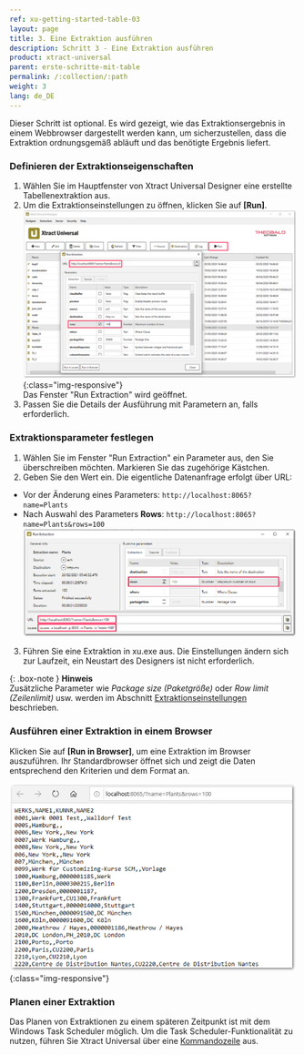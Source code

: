 ```yaml
---
ref: xu-getting-started-table-03
layout: page
title: 3. Eine Extraktion ausführen
description: Schritt 3 - Eine Extraktion ausführen
product: xtract-universal
parent: erste-schritte-mit-table
permalink: /:collection/:path
weight: 3
lang: de_DE
---
```


Dieser Schritt ist optional. Es wird gezeigt, wie das Extraktionsergebnis in einem Webbrowser dargestellt werden kann, um sicherzustellen, dass die Extraktion ordnungsgemäß abläuft und das benötigte Ergebnis liefert.

### Definieren der Extraktionseigenschaften 

1. Wählen Sie im Hauptfenster von Xtract Universal Designer eine erstellte Tabellenextraktion aus.
2. Um die Extraktionseinstellungen zu öffnen, klicken Sie auf **[Run]**.<br>
![Run-Table-Extraktion](/img/content/Run-Table-Extraction-Plants.png){:class="img-responsive"}<br>
Das Fenster "Run Extraction" wird geöffnet.
3. Passen Sie die Details der Ausführung mit Parametern an, falls erforderlich. 

### Extraktionsparameter festlegen
1. Wählen Sie im Fenster "Run Extraction" ein Parameter aus, den Sie überschreiben möchten. Markieren Sie das zugehörige Kästchen.
2. Geben Sie den Wert ein. Die eigentliche Datenanfrage erfolgt über URL:
- Vor der Änderung eines Parameters:
`http://localhost:8065?name=Plants`
- Nach Auswahl des Parameters **Rows**:
`http://localhost:8065?name=Plants&rows=100`<br>
![Run-Table-Extraktion-Param](/img/content/xu/xu_run_extraction_param.png)<br>
3. Führen Sie eine Extraktion in xu.exe aus. Die Einstellungen ändern sich zur Laufzeit, ein Neustart des Designers ist nicht erforderlich. 

{: .box-note }
**Hinweis** <br> Zusätzliche Parameter wie *Package size (Paketgröße)* oder *Row limit (Zeilenlimit)* usw. werden im Abschnitt [Extraktionseinstellungen](https://help.theobald-software.com/de/xtract-universal/table/extraktionseinstellungen) beschrieben. 


### Ausführen einer Extraktion in einem Browser
Klicken Sie auf **[Run in Browser]**, um eine Extraktion im Browser auszuführen. Ihr Standardbrowser öffnet sich und zeigt die Daten entsprechend den Kriterien und dem Format an. <br>

![Tabellen-Extraktion-Browser-Ergebnis](/img/content/run_ausgabe_browser_xu.png){:class="img-responsive"}

### Planen einer Extraktion

Das Planen von Extraktionen zu einem späteren Zeitpunkt ist mit dem Windows Task Scheduler möglich. Um die Task Scheduler-Funktionalität zu nutzen, führen Sie Xtract Universal über eine [Kommandozeile](../fortgeschrittene-techniken/extraktion_einplanen) aus.


